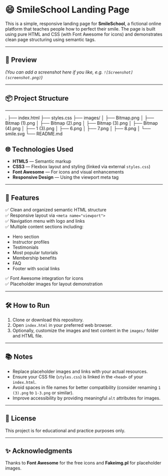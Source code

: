 # 😄 SmileSchool Landing Page

This is a simple, responsive landing page for **SmileSchool**, a fictional online platform that teaches people how to perfect their smile. The page is built using pure HTML and CSS (with Font Awesome for icons) and demonstrates clean page structuring using semantic tags.

---

## 📸 Preview

*(You can add a screenshot here if you like, e.g. `![Screenshot](screenshot.png)`)*
  
---

## 📦 Project Structure
---
.
├── index.html
├── styles.css
├── images/
│ ├── Bitmap.png
│ ├── Bitmap (1).png
│ ├── Bitmap (2).png
│ ├── Bitmap (3).png
│ ├── Bitmap (4).png
│ ├── 1 (3).png
│ ├── 6.png
│ ├── 7.png
│ ├── 8.png
│ └── smile.svg
└── README.md

## 🌐 Technologies Used

- **HTML5** — Semantic markup
- **CSS3** — Flexbox layout and styling (linked via external `styles.css`)
- **Font Awesome** — For icons and visual enhancements
- **Responsive Design** — Using the viewport meta tag

---

## 📖 Features

✅ Clean and organized semantic HTML structure  
✅ Responsive layout via `<meta name="viewport">`  
✅ Navigation menu with logo and links  
✅ Multiple content sections including:
- Hero section
- Instructor profiles
- Testimonials
- Most popular tutorials
- Membership benefits
- FAQ
- Footer with social links

✅ Font Awesome integration for icons  
✅ Placeholder images for layout demonstration  

---

## 🛠️ How to Run

1. Clone or download this repository.
2. Open `index.html` in your preferred web browser.
3. Optionally, customize the images and text content in the `images/` folder and HTML file.

---

## 📚 Notes

- Replace placeholder images and links with your actual resources.
- Ensure your CSS file (`styles.css`) is linked in the `<head>` of your `index.html`.
- Avoid spaces in file names for better compatibility (consider renaming `1 (3).png` to `1-3.png` or similar).
- Improve accessibility by providing meaningful `alt` attributes for images.

---

## 📄 License

This project is for educational and practice purposes only.

---

## ✨ Acknowledgments

Thanks to **Font Awesome** for the free icons and **Fakeimg.pl** for placeholder images.
